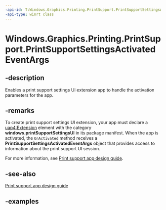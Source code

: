 ```yaml
---
-api-id: T:Windows.Graphics.Printing.PrintSupport.PrintSupportSettingsActivatedEventArgs
-api-type: winrt class
---
```


# Windows.Graphics.Printing.PrintSupport.PrintSupportSettingsActivatedEventArgs

<!--
public sealed class PrintSupportSettingsActivatedEventArgs : Windows.ApplicationModel.Activation.IActivatedEventArgsWithUser
-->


## -description

Enables a print support settings UI extension app to handle the activation parameters for the app.

## -remarks

To create print support settings UI extension, your app must declare a [uap4:Extension](/uwp/schemas/appxpackage/uapmanifestschema/element-uap4-extension) element with the category **windows.printSupportSettingsUI** in its package manifest. When the app is activated, the `OnActivated` method receives a **PrintSupportSettingsActivatedEventArgs** object that provides access to information about the print support UI session.

For more information, see [Print support app design guide](/windows-hardware/drivers/devapps/print-support-app-design-guide).

## -see-also

[Print support app design guide](/windows-hardware/drivers/devapps/print-support-app-design-guide)

## -examples


